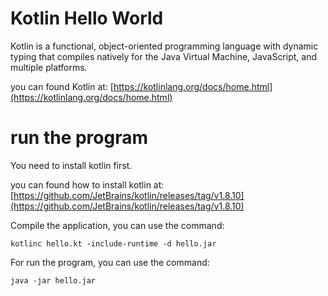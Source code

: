# Kotlin Hello World

Kotlin is a functional, object-oriented programming language with dynamic typing that compiles natively for the Java Virtual Machine, JavaScript, and multiple platforms.

you can found Kotlin at: [https://kotlinlang.org/docs/home.html](https://kotlinlang.org/docs/home.html)

# run the program

You need to install kotlin first.

you can found how to install kotlin at: [https://github.com/JetBrains/kotlin/releases/tag/v1.8.10](https://github.com/JetBrains/kotlin/releases/tag/v1.8.10)

Compile the application, you can use the command: 

```
kotlinc hello.kt -include-runtime -d hello.jar
```

For run the program, you can use the command:
```
java -jar hello.jar
```